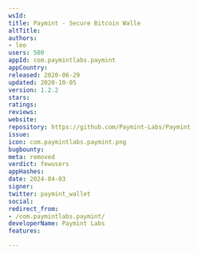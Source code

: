 ```yaml
---
wsId: 
title: Paymint - Secure Bitcoin Walle
altTitle: 
authors:
- leo
users: 500
appId: com.paymintlabs.paymint
appCountry: 
released: 2020-06-29
updated: 2020-10-05
version: 1.2.2
stars: 
ratings: 
reviews: 
website: 
repository: https://github.com/Paymint-Labs/Paymint
issue: 
icon: com.paymintlabs.paymint.png
bugbounty: 
meta: removed
verdict: fewusers
appHashes: 
date: 2024-04-03
signer: 
twitter: paymint_wallet
social: 
redirect_from:
- /com.paymintlabs.paymint/
developerName: Paymint Labs
features: 

---
```


